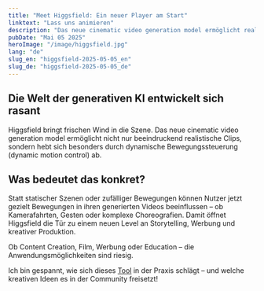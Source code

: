```yaml
---
title: "Meet Higgsfield: Ein neuer Player am Start"
linktext: "Lass uns animieren"
description: "Das neue cinematic video generation model ermöglicht realistische Clips."
pubDate: "Mai 05 2025"
heroImage: "/image/higgsfield.jpg"
lang: "de"
slug_en: "higgsfield-2025-05-05_en"
slug_de: "higgsfield-2025-05-05_de"
---
```



## Die Welt der generativen KI entwickelt sich rasant 
Higgsfield bringt frischen Wind in die Szene. Das neue cinematic video generation model ermöglicht nicht nur beeindruckend realistische Clips, sondern hebt sich besonders durch dynamische Bewegungssteuerung (dynamic motion control) ab.

## Was bedeutet das konkret?
Statt statischer Szenen oder zufälliger Bewegungen können Nutzer jetzt gezielt Bewegungen in ihren generierten Videos beeinflussen – ob Kamerafahrten, Gesten oder komplexe Choreografien. Damit öffnet Higgsfield die Tür zu einem neuen Level an Storytelling, Werbung und kreativer Produktion.

Ob Content Creation, Film, Werbung oder Education – die Anwendungsmöglichkeiten sind riesig.

Ich bin gespannt, wie sich dieses [Tool](https://higgsfield.ai/) in der Praxis schlägt – und welche kreativen Ideen es in der Community freisetzt!